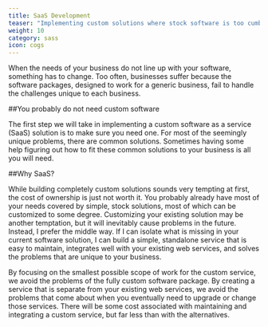 ```yaml
---
title: SaaS Development
teaser: "Implementing custom solutions where stock software is too cumbersome."
weight: 10
category: sass
icon: cogs
---
```


<span>When the needs of your business do not line up with your software,
something has to change.</span> Too often, businesses suffer because the
software packages, designed to work for a generic business, fail to handle
the challenges unique to each business.

##You probably do not need custom software

The first step we will take in implementing a custom software as a service
(SaaS) solution is to make sure you need one. For most of the seemingly
unique problems, there are common solutions. Sometimes having some help
figuring out how to fit these common solutions to your business is all you
will need.

##Why SaaS?

While building completely custom solutions sounds very tempting at first,
the cost of ownership is just not worth it. You probably already have most
of your needs covered by simple, stock solutions, most of which can be
customized to some degree. Customizing your existing solution may be another
temptation, but it will inevitably cause problems in the future. Instead,
I prefer the middle way. If I can isolate what is missing in your current
software solution, I can build a simple, standalone service that is easy to
maintain, integrates well with your existing web services, and solves the
problems that are unique to your business.

By focusing on the smallest possible scope of work for the custom service, we
avoid the problems of the fully custom software package. By creating a service
that is separate from your existing web services, we avoid the problems that
come about when you eventually need to upgrade or change those services. There
will be some cost associated with maintaining and integrating a custom service,
but far less than with the alternatives.
